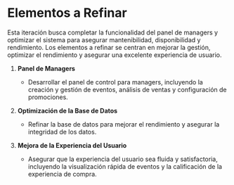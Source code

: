 
# Elementos a Refinar

Esta iteración busca completar la funcionalidad del panel de managers y optimizar el sistema para asegurar mantenibilidad, disponibilidad y rendimiento. Los elementos a refinar se centran en mejorar la gestión, optimizar el rendimiento y asegurar una excelente experiencia de usuario.

1. **Panel de Managers**
   - Desarrollar el panel de control para managers, incluyendo la creación y gestión de eventos, análisis de ventas y configuración de promociones.

2. **Optimización de la Base de Datos**
   - Refinar la base de datos para mejorar el rendimiento y asegurar la integridad de los datos.

3. **Mejora de la Experiencia del Usuario**
   - Asegurar que la experiencia del usuario sea fluida y satisfactoria, incluyendo la visualización rápida de eventos y la calificación de la experiencia de compra.